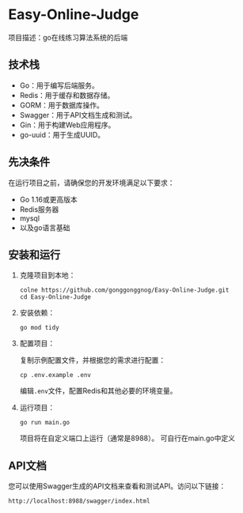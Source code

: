 # Easy-Online-Judge

项目描述：go在线练习算法系统的后端

## 技术栈

- Go：用于编写后端服务。
- Redis：用于缓存和数据存储。
- GORM：用于数据库操作。
- Swagger：用于API文档生成和测试。
- Gin：用于构建Web应用程序。
- go-uuid：用于生成UUID。

## 先决条件

在运行项目之前，请确保您的开发环境满足以下要求：

- Go 1.16或更高版本
- Redis服务器
- mysql
- 以及go语言基础

## 安装和运行

1. 克隆项目到本地：

   ```
   colne https://github.com/gonggonggnog/Easy-Online-Judge.git
   cd Easy-Online-Judge
   ```

2. 安装依赖：

   ```
   go mod tidy
   ```

3. 配置项目：

   复制示例配置文件，并根据您的需求进行配置：

   ```
   cp .env.example .env
   ```

   编辑`.env`文件，配置Redis和其他必要的环境变量。

4. 运行项目：

   ```
   go run main.go
   ```

   项目将在自定义端口上运行（通常是8988）。
   可自行在main.go中定义

## API文档

您可以使用Swagger生成的API文档来查看和测试API。访问以下链接：

```
http://localhost:8988/swagger/index.html
```
